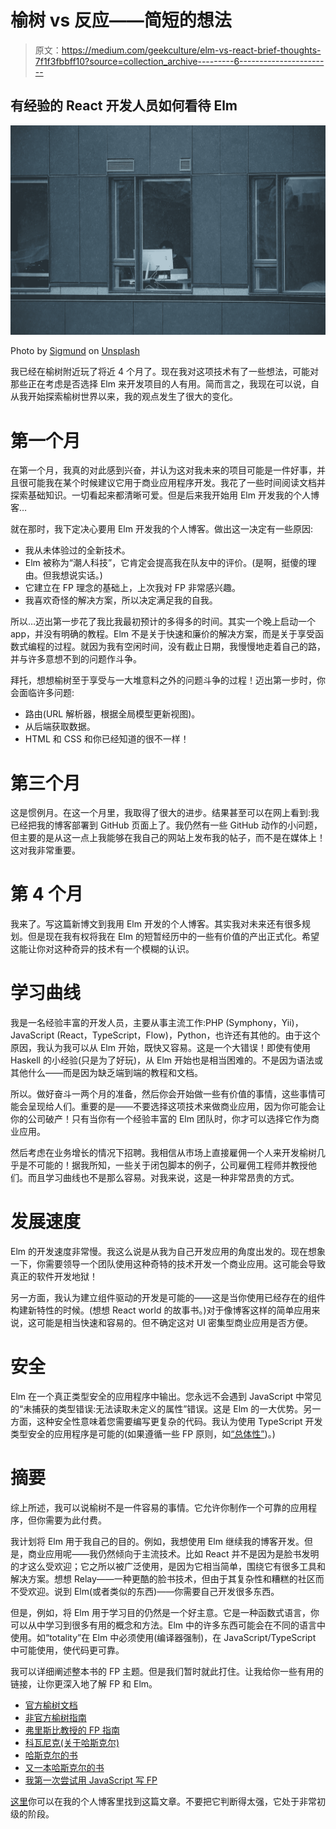 # 榆树 vs 反应——简短的想法

> 原文：<https://medium.com/geekculture/elm-vs-react-brief-thoughts-7f1f3fbbff10?source=collection_archive---------6----------------------->

## 有经验的 React 开发人员如何看待 Elm

![](img/ab31d6414d29648564706f425753cf81.png)

Photo by [Sigmund](https://unsplash.com/@sigmund) on [Unsplash](https://unsplash.com/photos/jbwFv4chusE)

我已经在榆树附近玩了将近 4 个月了。现在我对这项技术有了一些想法，可能对那些正在考虑是否选择 Elm 来开发项目的人有用。简而言之，我现在可以说，自从我开始探索榆树世界以来，我的观点发生了很大的变化。

# 第一个月

在第一个月，我真的对此感到兴奋，并认为这对我未来的项目可能是一件好事，并且很可能我在某个时候建议它用于商业应用程序开发。我花了一些时间阅读文档并探索基础知识。一切看起来都清晰可爱。但是后来我开始用 Elm 开发我的个人博客…

就在那时，我下定决心要用 Elm 开发我的个人博客。做出这一决定有一些原因:

*   我从未体验过的全新技术。
*   Elm 被称为“潮人科技”，它肯定会提高我在队友中的评价。(是啊，挺傻的理由。但我想说实话。)
*   它建立在 FP 理念的基础上，上次我对 FP 非常感兴趣。
*   我喜欢奇怪的解决方案，所以决定满足我的自我。

所以…迈出第一步花了我比我最初预计的多得多的时间。其实一个晚上启动一个 app，并没有明确的教程。Elm 不是关于快速和廉价的解决方案，而是关于享受函数式编程的过程。就因为我有空闲时间，没有截止日期，我慢慢地走着自己的路，并与许多意想不到的问题作斗争。

拜托，想想榆树至于享受与一大堆意料之外的问题斗争的过程！迈出第一步时，你会面临许多问题:

*   路由(URL 解析器，根据全局模型更新视图)。
*   从后端获取数据。
*   HTML 和 CSS 和你已经知道的很不一样！

# 第三个月

这是惯例月。在这一个月里，我取得了很大的进步。结果甚至可以在网上看到:我已经把我的博客部署到 GitHub 页面上了。我仍然有一些 GitHub 动作的小问题，但主要的是从这一点上我能够在我自己的网站上发布我的帖子，而不是在媒体上！这对我非常重要。

# 第 4 个月

我来了。写这篇新博文到我用 Elm 开发的个人博客。其实我对未来还有很多规划。但是现在我有权将我在 Elm 的短暂经历中的一些有价值的产出正式化。希望这能让你对这种奇异的技术有一个模糊的认识。

# 学习曲线

我是一名经验丰富的开发人员，主要从事主流工作:PHP (Symphony，Yii)，JavaScript (React，TypeScript，Flow)，Python，也许还有其他的。由于这个原因，我认为我可以从 Elm 开始，既快又容易。这是一个大错误！即使有使用 Haskell 的小经验(只是为了好玩)，从 Elm 开始也是相当困难的。不是因为语法或其他什么——而是因为缺乏端到端的教程和文档。

所以。做好奋斗一两个月的准备，然后你会开始做一些有价值的事情，这些事情可能会呈现给人们。重要的是——不要选择这项技术来做商业应用，因为你可能会让你的公司破产！只有当你有一个经验丰富的 Elm 团队时，你才可以选择它作为商业应用。

然后考虑在业务增长的情况下招聘。我相信从市场上直接雇佣一个人来开发榆树几乎是不可能的！据我所知，一些关于闭包脚本的例子，公司雇佣工程师并教授他们。而且学习曲线也不是那么容易。对我来说，这是一种非常昂贵的方式。

# 发展速度

Elm 的开发速度非常慢。我这么说是从我为自己开发应用的角度出发的。现在想象一下，你需要领导一个团队使用这种奇特的技术开发一个商业应用。这可能会导致真正的软件开发地狱！

另一方面，我认为建立组件驱动的开发是可能的——这是当你使用已经存在的组件构建新特性的时候。(想想 React world 的故事书。)对于像博客这样的简单应用来说，这可能是相当快速和容易的。但不确定这对 UI 密集型商业应用是否方便。

# 安全

Elm 在一个真正类型安全的应用程序中输出。您永远不会遇到 JavaScript 中常见的“未捕获的类型错误:无法读取未定义的属性”错误。这是 Elm 的一大优势。另一方面，这种安全性意味着您需要编写更复杂的代码。我认为使用 TypeScript 开发类型安全的应用程序是可能的(如果遵循一些 FP 原则，如[“总体性”](https://kowainik.github.io/posts/totality))。)

# 摘要

综上所述，我可以说榆树不是一件容易的事情。它允许你制作一个可靠的应用程序，但你需要为此付费。

我计划将 Elm 用于我自己的目的。例如，我想使用 Elm 继续我的博客开发。但是，商业应用呢——我仍然倾向于主流技术。比如 React 并不是因为是脸书发明的才这么受欢迎；它之所以被广泛使用，是因为它相当简单，围绕它有很多工具和解决方案。想想 Relay——一种更酷的脸书技术，但由于其复杂性和糟糕的社区而不受欢迎。说到 Elm(或者类似的东西)——你需要自己开发很多东西。

但是，例如，将 Elm 用于学习目的仍然是一个好主意。它是一种函数式语言，你可以从中学习到很多有用的概念和方法。Elm 中的许多东西可能会在不同的语言中使用。如“totality”在 Elm 中必须使用(编译器强制)，在 JavaScript/TypeScript 中可能使用，使代码更可靠。

我可以详细阐述整本书的 FP 主题。但是我们暂时就此打住。让我给你一些有用的链接，让你更深入地了解 FP 和 Elm。

*   [官方榆树文档](https://elm-lang.org/docs)
*   [非官方榆树指南](https://elmprogramming.com/)
*   [弗里斯比教授的 FP 指南](https://mostly-adequate.gitbook.io/mostly-adequate-guide/)
*   [科瓦尼克(关于哈斯克尔)](https://kowainik.github.io/)
*   [哈斯克尔的书](https://haskellbook.com/)
*   [又一本哈斯克尔的书](http://learnyouahaskell.com/)
*   [我第一次尝试用 JavaScript 写 FP](https://balovbohdan.github.io/#/post/fp-notes-purity-1)

[这里](https://balovbohdan.github.io/#/post/elm-vs-react-brief-thoughts)你可以在我的个人博客里找到这篇文章。不要把它判断得太强，它处于非常初级的阶段。